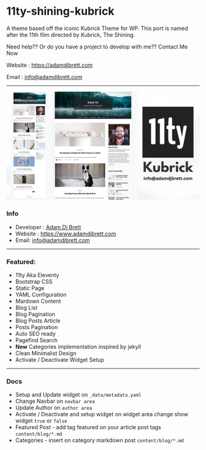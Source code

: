 # 11ty-shining-kubrick

A theme based off the iconic Kubrick Theme for WP. This port is named after the 11th film directed by Kubrick, The Shining.

Need help?? Or do you have a project to develop with me?? Contact Me Now

Website : https://adamdjbrett.com

Email : info@adamdjbrett.com

---

![kubrick 11ty](kubrick.jpg)

### Info

+ Developer : [Adam Dj Brett](https://www.adamdjbrett.com)
+ Website : https://www.adamdjbrett.com
+ Email: info@adamdjbrett.com

---

### Featured:

+ 11ty Aka Eleventy
+ Bootstrap CSS
+ Static Page
+ YAML Configuration
+ Mardown Content
+ Blog List
+ Blog Pagination
+ Blog Posts Article
+ Posts Pagination
+ Auto SEO ready
+ Pagefind Search
+ **New** Categories implementation inspired by jekyll
+ Clean Minimalist Design
+ Activate / Deactivate Widget Setup

---

### Docs

+ Setup and Update widget on `_data/metadata.yaml`
+ Change Navbar on `navbar area`
+ Update Author on `author area`
+ Activate / Deactivate and setup widget on widget area change show widget `true` or `false`
+ Featured Post - add tag featured on your article post tags `content/blog/*.md`
+ Categories - insert on category markdown post `content/blog/*.md`


